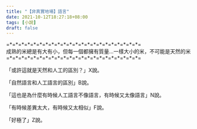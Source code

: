 ```yaml
---
title: "【非真實地場】語言"
date: 2021-10-12T18:27:18+08:00
tags: [小說]
draft: false
---
```


=\*=\*=\*=\*=\*=\*=\*=\*=\*=\*=\*=\*=\*=\*=\*=\*=\*=\*=\*=\*=\*=\*=  
成熟的米總是有大有小，但每一個都擁有質量...一樣大小的米，不可能是天然的米    
=\*=\*=\*=\*=\*=\*=\*=\*=\*=\*=\*=\*=\*=\*=\*=\*=\*=\*=\*=\*=\*=\*=  

「或許這就是天然和人工的區別？」X說。

「自然語言和人工語言的區別」B說。  

「這也是為什麼有時候人工語言不像語言，有時候又太像語言」N說。  

「有時候差異太大，有時候又太相似」F說。  

「好極了」Z說。  